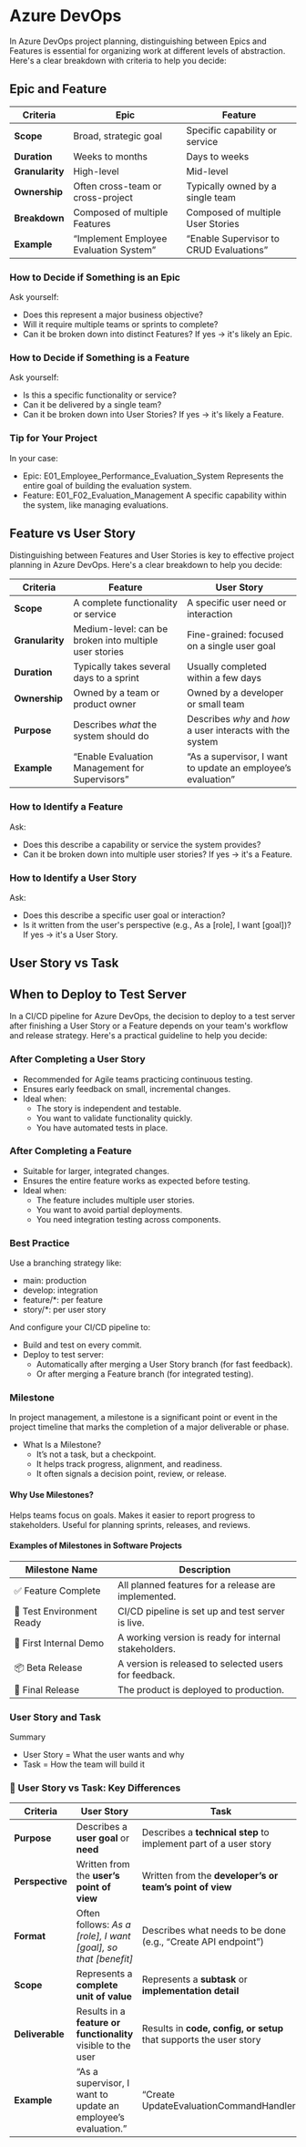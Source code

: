 # Azure DevOps

 In Azure DevOps project planning, distinguishing between Epics and Features is essential for organizing work at different levels of abstraction. Here's a clear breakdown with criteria to help you decide:


## Epic and Feature

| **Criteria**       | **Epic**                                                                 | **Feature**                                                             |
|--------------------|--------------------------------------------------------------------------|-------------------------------------------------------------------------|
| **Scope**          | Broad, strategic goal                                                    | Specific capability or service                                          |
| **Duration**       | Weeks to months                                                          | Days to weeks                                                           |
| **Granularity**    | High-level                                                               | Mid-level                                                               |
| **Ownership**      | Often cross-team or cross-project                                        | Typically owned by a single team                                       |
| **Breakdown**      | Composed of multiple Features                                            | Composed of multiple User Stories                                       |
| **Example**        | “Implement Employee Evaluation System”                                   | “Enable Supervisor to CRUD Evaluations”                                 |


### How to Decide if Something is an Epic

Ask yourself:

- Does this represent a major business objective?
- Will it require multiple teams or sprints to complete?
- Can it be broken down into distinct Features?
If yes → it's likely an Epic.

### How to Decide if Something is a Feature

Ask yourself:

- Is this a specific functionality or service?
- Can it be delivered by a single team?
- Can it be broken down into User Stories?
If yes → it's likely a Feature.

### Tip for Your Project

In your case:

- Epic: E01_Employee_Performance_Evaluation_System
Represents the entire goal of building the evaluation system.
- Feature: E01_F02_Evaluation_Management
A specific capability within the system, like managing evaluations.


## Feature vs User Story

Distinguishing between Features and User Stories is key to effective project planning in Azure DevOps. Here's a clear breakdown to help you decide:

| **Criteria**     | **Feature**                                                                 | **User Story**                                                                 |
|------------------|------------------------------------------------------------------------------|--------------------------------------------------------------------------------|
| **Scope**        | A complete functionality or service                                          | A specific user need or interaction                                            |
| **Granularity**  | Medium-level: can be broken into multiple user stories                       | Fine-grained: focused on a single user goal                                   |
| **Duration**     | Typically takes several days to a sprint                                     | Usually completed within a few days                                           |
| **Ownership**    | Owned by a team or product owner                                             | Owned by a developer or small team                                            |
| **Purpose**      | Describes *what* the system should do                                        | Describes *why* and *how* a user interacts with the system                    |
| **Example**      | “Enable Evaluation Management for Supervisors”                               | “As a supervisor, I want to update an employee’s evaluation”                 |

### How to Identify a Feature

Ask:

- Does this describe a capability or service the system provides?
- Can it be broken down into multiple user stories?
If yes → it's a Feature.

### How to Identify a User Story

Ask:

- Does this describe a specific user goal or interaction?
- Is it written from the user's perspective (e.g., As a [role], I want [goal])?
If yes → it's a User Story.



## User Story vs Task


## When to Deploy to Test Server

In a CI/CD pipeline for Azure DevOps, the decision to deploy to a test server after finishing a User Story or a Feature depends on your team's workflow and release strategy. Here's a practical guideline to help you decide:


### After Completing a User Story

- Recommended for Agile teams practicing continuous testing.
- Ensures early feedback on small, incremental changes.
- Ideal when:
  - The story is independent and testable.
  - You want to validate functionality quickly.
  - You have automated tests in place.

### After Completing a Feature

- Suitable for larger, integrated changes.
- Ensures the entire feature works as expected before testing.
- Ideal when:
  - The feature includes multiple user stories.
  - You want to avoid partial deployments.
  - You need integration testing across components.

### Best Practice

Use a branching strategy like:

- main: production
- develop: integration
- feature/*: per feature
- story/*: per user story

And configure your CI/CD pipeline to:

- Build and test on every commit.
- Deploy to test server:
  - Automatically after merging a User Story branch (for fast feedback).
  - Or after merging a Feature branch (for integrated testing).

### Milestone

In project management, a milestone is a significant point or event in the project timeline that marks the completion of a major deliverable or phase.

- What Is a Milestone?
  - It’s not a task, but a checkpoint.
  - It helps track progress, alignment, and readiness.
  - It often signals a decision point, review, or release.

####  Why Use Milestones?

Helps teams focus on goals.
Makes it easier to report progress to stakeholders.
Useful for planning sprints, releases, and reviews.

#### Examples of Milestones in Software Projects

| **Milestone Name**           | **Description**                                                  |
|-----------------------------|------------------------------------------------------------------|
| ✅ Feature Complete          | All planned features for a release are implemented.              |
| 🧪 Test Environment Ready    | CI/CD pipeline is set up and test server is live.                |
| 🚀 First Internal Demo       | A working version is ready for internal stakeholders.            |
| 📦 Beta Release              | A version is released to selected users for feedback.            |
| 🏁 Final Release             | The product is deployed to production.                           |


### User Story and Task

Summary

- User Story = What the user wants and why
- Task = How the team will build it

### 🧩 User Story vs Task: Key Differences

| **Criteria**     | **User Story**                                                                 | **Task**                                                                 |
|------------------|--------------------------------------------------------------------------------|--------------------------------------------------------------------------|
| **Purpose**      | Describes a **user goal** or **need**                                          | Describes a **technical step** to implement part of a user story         |
| **Perspective**  | Written from the **user’s point of view**                                      | Written from the **developer’s or team’s point of view**                 |
| **Format**       | Often follows: *As a [role], I want [goal], so that [benefit]*                 | Describes what needs to be done (e.g., “Create API endpoint”)            |
| **Scope**        | Represents a **complete unit of value**                                        | Represents a **subtask** or **implementation detail**                    |
| **Deliverable**  | Results in a **feature or functionality** visible to the user                  | Results in **code, config, or setup** that supports the user story       |
| **Example**      | “As a supervisor, I want to update an employee’s evaluation.”                  | “Create UpdateEvaluationCommandHandler”                                  |

